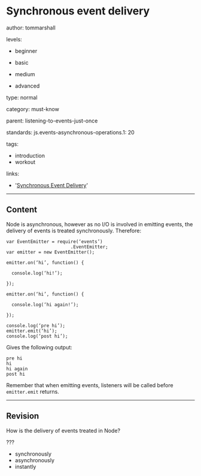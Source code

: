 # Synchronous event delivery
author: tommarshall

levels:

  - beginner

  - basic

  - medium

  - advanced

type: normal

category: must-know

parent: listening-to-events-just-once

standards:
  js.events-asynchronous-operations.1: 20

tags:
  - introduction
  - workout

links:

  - '[Synchronous Event Delivery](https://blog.yld.io/2015/12/15/using-an-event-emitter/#.WI4ybbaLQy4)'


---
## Content

Node is asynchronous, however as no I/O is involved in emitting events, the delivery of events is treated synchronously. Therefore:

```
var EventEmitter = require(‘events’)
                        .EventEmitter;
var emitter = new EventEmitter();

emitter.on(‘hi’, function() {

  console.log(‘hi!’);

});

emitter.on(‘hi’, function() {

  console.log(‘hi again!’);

});

console.log(‘pre hi’);
emitter.emit(‘hi’);
console.log(‘post hi’);
```

Gives the following output:
```
pre hi
hi
hi again
post hi
```
Remember that when emitting events, listeners will be called before `emitter.emit` returns.

---
## Revision

How is the delivery of events treated in Node?

???

* synchronously
* asynchronously
* instantly
